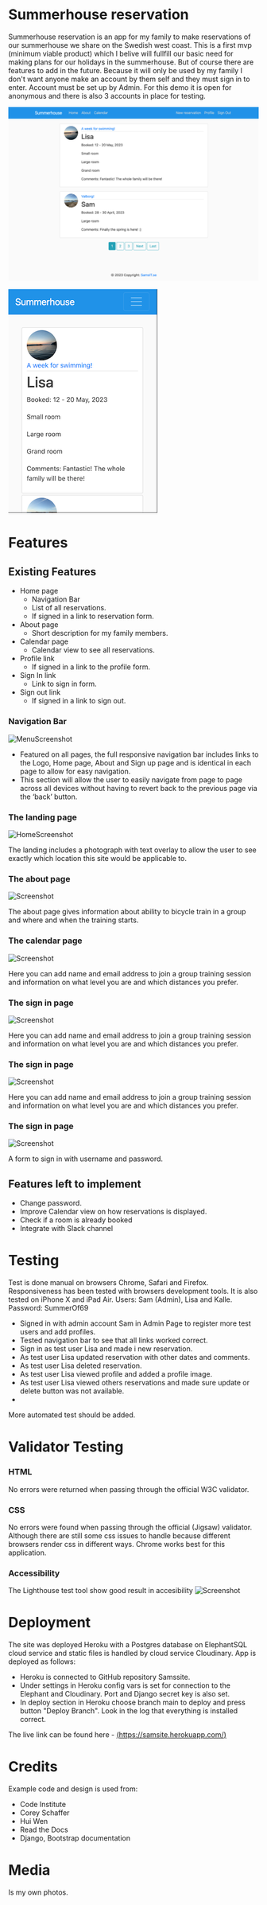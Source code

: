
# Summerhouse reservation

Summerhouse reservation is an app for my family to make reservations of our summerhouse we share on the Swedish west coast. This is a first mvp (minimum viable product) which I belive will fullfill our basic need for making plans for our holidays in the summerhouse. But of course there are features to add in the future. Because it will only be used by my family I don't want anyone make an account by them self and they must sign in to enter. Account must be set up by Admin. For this demo it is open for anonymous and there is also 3 accounts in place for testing.


![Screenshot](assets/images/screenshot_air.png)

![Screenshot](assets/images/screenshot_iphone4.png)


# Features

## Existing Features
* Home page
  * Navigation Bar
  * List of all reservations.
  * If signed in a link to reservation form.
* About page
  * Short description for my family members.
* Calendar page
  * Calendar view to see all reservations.  
* Profile link
  * If signed in a link to the profile form.
* Sign In link
  * Link to sign in form.
* Sign out link
  * If signed in a link to sign out.

### Navigation Bar

![MenuScreenshot](assets/images/MenuScreenshot.png)

- Featured on all pages, the full responsive navigation bar includes links to the Logo, Home page, About and Sign up page and is identical in each page to allow for easy navigation.
- This section will allow the user to easily navigate from page to page across all devices without having to revert back to the previous page via the ‘back’ button.

### The landing page

![HomeScreenshot](assets/images/IndexScreenshot.png)

The landing includes a photograph with text overlay to allow the user to see exactly which location this site would be applicable to.

### The about page

![Screenshot](assets/images/AboutScreenshot.png)

The about page gives information about ability to bicycle train in a group and where and when the training starts. 

### The calendar page

![Screenshot](assets/images/FormScreenshot.png)

Here you can add name and email address to join a group training session and information on what level you are and which distances you prefer.

### The sign in page

![Screenshot](assets/images/FormScreenshot.png)

Here you can add name and email address to join a group training session and information on what level you are and which distances you prefer.

### The sign in page

![Screenshot](assets/images/FormScreenshot.png)

Here you can add name and email address to join a group training session and information on what level you are and which distances you prefer.

### The sign in page

![Screenshot](assets/images/FormScreenshot.png)

A form to sign in with username and password.


## Features left to implement
- Change password.
- Improve Calendar view on how reservations is displayed.
- Check if a room is already booked
- Integrate with Slack channel


# Testing
Test is done manual on browsers Chrome, Safari and Firefox. Responsiveness has been tested with browsers development tools. It is also tested on iPhone X and iPad Air.
Users: Sam (Admin), Lisa and Kalle. Password: SummerOf69

* Signed in with admin account Sam in Admin Page to register more test users and add profiles.
* Tested navigation bar to see that all links worked correct.
* Sign in as test user Lisa and made i new reservation.
* As test user Lisa updated reservation with other dates and comments.
* As test user Lisa deleted reservation.
* As test user Lisa viewed profile and added a profile image.
* As test user Lisa viewed others reservations and made sure update or delete button was not available.
* 

More automated test should be added.

# Validator Testing

### HTML
No errors were returned when passing through the official W3C validator.
### CSS
No errors were found when passing through the official (Jigsaw) validator. Although there are still some css issues to handle because different browsers render css in different ways. Chrome works best for this application. 
### Accessibility
The Lighthouse test tool show good result in accesibility
![Screenshot](assets/images/LighthouseTest_img.png)

# Deployment
The site was deployed Heroku with a Postgres database on ElephantSQL cloud service and static files is handled by cloud service Cloudinary.
App is deployed as follows:
* Heroku is connected to GitHub repository Samssite.
* Under settings in Heroku config vars is set for connection to the Elephant and Cloudinary. Port and Django secret key is also set.
* In deploy section in Heroku choose branch main to deploy and press button "Deploy Branch". Look in the log that everything is installed correct.

The live link can be found here - [(https://samsite.herokuapp.com/)](https://samsite.herokuapp.com/)

# Credits
Example code and design is used from:
- Code Institute 
- Corey Schaffer
- Hui Wen
- Read the Docs
- Django, Bootstrap documentation

# Media
Is my own photos.
